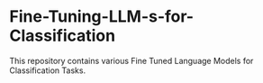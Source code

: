 # Fine-Tuning-LLM-s-for-Classification
This repository contains various Fine Tuned Language Models for Classification Tasks.

